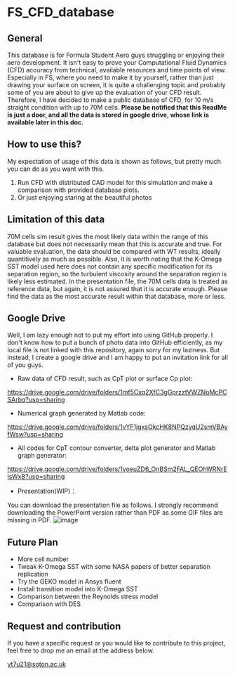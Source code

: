 # FS_CFD_database
## General
This database is for Formula Student Aero guys struggling or enjoying their aero development.
It isn't easy to prove your Computational Fluid Dynamics (CFD) accuracy from technical, available resources and time points of view.
Especially in FS, where you need to make it by yourself, rather than just drawing your surface on screen, it is quite a challenging topic and probably some of you are about to give up the evaluation of your CFD result.
Therefore, I have decided to make a public database of CFD, for 10 m/s straight condition with up to 70M cells.
**Please be notified that this ReadMe is just a door, and all the data is stored in google drive, whose link is available later in this doc.**

## How to use this?
My expectation of usage of this data is shown as follows, but pretty much you can do as you want with this.
1. Run CFD with distributed CAD model for this simulation and make a comparison with provided database plots.
2. Or just enjoying staring at the beautiful photos

## Limitation of this data
70M cells sim result gives the most likely data within the range of this database but does not necessarily mean that this is accurate and true.
For valuable evaluation, the data should be compared with WT results, ideally quantitively as much as possible. 
Also, it is worth noting that the K-Omega SST model used here does not contain any specific modification for its separation region, so the turbulent viscosity around the separation region is likely less estimated.
In the presentation file, the 70M cells data is treated as reference data, but again, it is not assured that it is accurate enough.
Please find the data as the most accurate result within that database, more or less.

## Google Drive
Well, I am lazy enough not to put my effort into using GitHub properly. I don't know how to put a bunch of photo data into GitHub efficiently, as my local file is not linked with this repository, again sorry for my laziness.
But instead, I create a google drive and I am happy to put an invitation link for all of you guys.
- Raw data of CFD result, such as CpT plot or surface Cp plot: 

https://drive.google.com/drive/folders/1mf5Cxq2XfC3gGprzztVWZNoMcPCSArbq?usp=sharing
- Numerical graph generated by Matlab code: 

https://drive.google.com/drive/folders/1vYF1jgxsOkcHK8NPQzyqU2smVBAyfWsw?usp=sharing
- All codes for CpT contour converter, delta plot generator and Matlab graph generator:

https://drive.google.com/drive/folders/1yoeuZD6_OnBSm2FAL_QEOhWRNrElsWxB?usp=sharing
- Presentation(WIP)：


You can download the presentation file as follows. I strongly recommend downloading the PowerPoint version rather than PDF as some GIF files are missing in PDF.
![image](https://github.com/tagdtm/FS_CFD_database/assets/96266042/9cf2cd26-b17c-49d0-bc45-4f0f12558f31)

## Future Plan
- More cell number
- Tweak K-Omega SST with some NASA papers of better separation replication
- Try the GEKO model in Ansys fluent
- Install transition model into K-Omega SST
- Comparison between the Reynolds stress model
- Comparison with DES

## Request and contribution
If you have a specific request or you would like to contribute to this project, feel free to drop me an email at the address below.

yt7u21@soton.ac.uk
